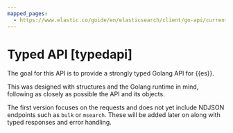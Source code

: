```yaml
---
mapped_pages:
  - https://www.elastic.co/guide/en/elasticsearch/client/go-api/current/typedapi.html
---
```


# Typed API [typedapi]

The goal for this API is to provide a strongly typed Golang API for {{es}}.

This was designed with structures and the Golang runtime in mind, following as closely as possible the API and its objects.

The first version focuses on the requests and does not yet include NDJSON endpoints such as `bulk` or `msearch`. These will be added later on along with typed responses and error handling.






